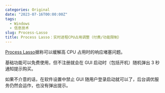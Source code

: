 ```yaml
---
categories: Original
date: "2023-07-16T00:00:00Z"
tags:
  - Windows
  - 信息技术
slug: Process-Lasso
title: Process Lasso：实时进程CPU占用调整（付费/功能限制）
---
```


[Process Lasso](https://bitsum.com/)据称可以缓解高 CPU 占用时的响应堵塞问题。

基础功能可以免费使用，但不注册就会在 GUI 启动时（包括开机）随机弹出 3 秒通知提示购买。

如果不介意的话，在软件设置中禁止 GUI 随用户登录启动就可以了，后台调优服务仍然会运作，也没有弹出提示。
